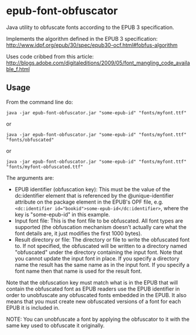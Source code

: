 # epub-font-obfuscator
Java utility to obfuscate fonts according to the EPUB 3 specification.

Implements the algorithm defined in the EPUB 3 specification: http://www.idpf.org/epub/30/spec/epub30-ocf.html#fobfus-algorithm

Uses code cribbed from this article: http://blogs.adobe.com/digitaleditions/2009/05/font_mangling_code_available_f.html

## Usage

From the command line do:

~~~~
java -jar epub-font-obfuscator.jar "some-epub-id" "fonts/myfont.ttf"
~~~~

or 

~~~~
java -jar epub-font-obfuscator.jar "some-epub-id" "fonts/myfont.ttf" "fonts/obfuscated"
~~~~

or

~~~~
java -jar epub-font-obfuscator.jar "some-epub-id" "fonts/myfont.ttf" "fonts/myfont-obfuscated.ttf"
~~~~

The arguments are:

* EPUB identifier (obfuscation key): This must be the value of the dc:identifier element that is referenced by the @unique-identifier attribute on the package element in the EPUB's OPF file, e.g. `<dc:identifier id="bookid">some-epub-id</dc:identifier>`, where the key is "some-epub-id" in this example.
* Input font file: This is the font file to be obfuscated. All font types are supported (the obfuscation mechanism doesn't actually care what the font details are, it just modifies the first 1000 bytes).
* Result directory or file: The directory or file to write the obfuscated font to. If not specified, the obfuscated will be written to a directory named "obfuscated" under the directory containing the input font. Note that you cannot update the input font in place. If you specify a directory name the result has the same name as in the input font. If you specify a font name then that name is used for the result font.

Note that the obfuscation key must match what is in the EPUB that will contain the obfuscated font as EPUB readers use the EPUB identifier in order to unobfuscate any obfuscated fonts embedded in the EPUB. It also means that you must create new obfuscated versions of a font for each EPUB it is included in.

NOTE: You can unobfuscate a font by applying the obfuscator to it with the same key used to obfuscate it originally.
